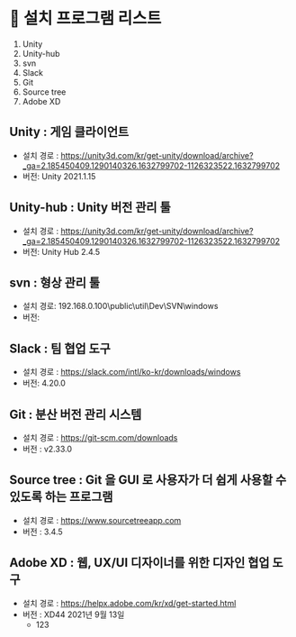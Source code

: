 # 📌 설치 프로그램 리스트
1. Unity
2. Unity-hub
3. svn
4. Slack
5. Git
6. Source tree
7. Adobe XD

## Unity : 게임 클라이언트
- 설치 경로 : <https://unity3d.com/kr/get-unity/download/archive?_ga=2.185450409.1290140326.1632799702-1126323522.1632799702>
- 버전:  Unity 2021.1.15

## Unity-hub : Unity 버전 관리 툴
- 설치 경로 : <https://unity3d.com/kr/get-unity/download/archive?_ga=2.185450409.1290140326.1632799702-1126323522.1632799702>
- 버전: Unity Hub 2.4.5

## svn : 형상 관리 툴
- 설치 경로: 192.168.0.100\public\util\Dev\SVN\windows
- 버전: 

## Slack : 팀 협업 도구
- 설치 경로 : <https://slack.com/intl/ko-kr/downloads/windows>
- 버전: 4.20.0

## Git : 분산 버전 관리 시스템
- 설치 경로 : <https://git-scm.com/downloads>
- 버전 : v2.33.0

## Source tree :  Git 을 GUI 로 사용자가 더 쉽게 사용할 수 있도록 하는 프로그램
- 설치 경로 : <https://www.sourcetreeapp.com>
- 버전 : 3.4.5

## Adobe XD : 웹, UX/UI 디자이너를 위한 디자인 협업 도구
- 설치 경로 : https://helpx.adobe.com/kr/xd/get-started.html
- 버전 : XD44 2021년 9월 13일
  * 123
